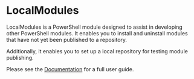 # LocalModules

LocalModules is a PowerShell module designed to assist in developing other PowerShell modules. It enables you to install and uninstall modules that have not yet been published to a repository.

Additionally, it enables you to set up a local repository for testing module publishing.

Please see the [Documentation](https://HumanAgainstMachine.github.io/LocalModules/) for a full user guide.